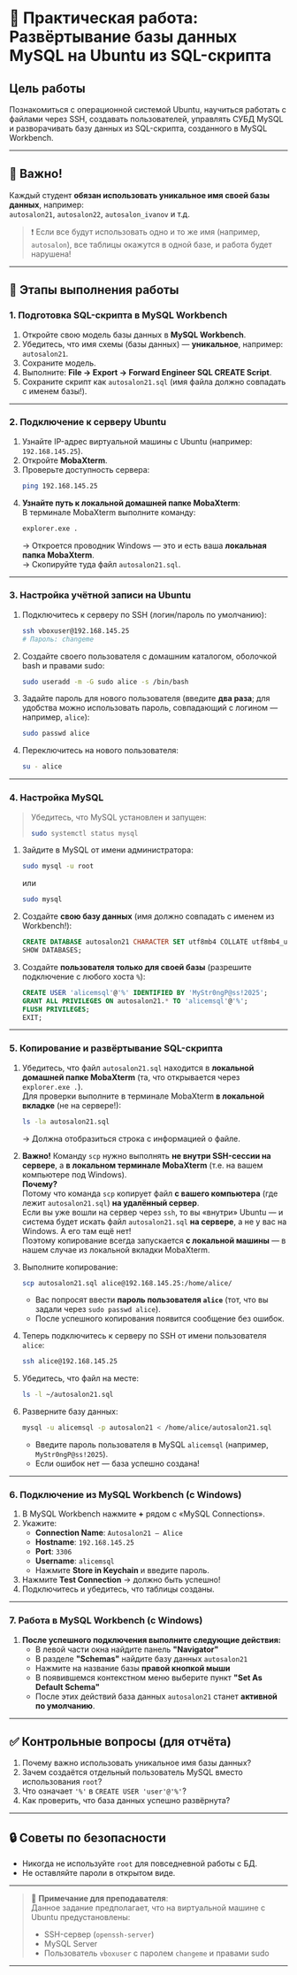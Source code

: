 # 📝 **Практическая работа: Развёртывание базы данных MySQL на Ubuntu из SQL-скрипта**

## **Цель работы**  
Познакомиться с операционной системой Ubuntu, научиться работать с файлами через SSH, создавать пользователей, управлять СУБД MySQL и разворачивать базу данных из SQL-скрипта, созданного в MySQL Workbench.

---

## 🔑 **Важно!**
Каждый студент **обязан использовать уникальное имя своей базы данных**, например:  
`autosalon21`, `autosalon22`, `autosalon_ivanov` и т.д.  

> ❗ Если все будут использовать одно и то же имя (например, `autosalon`), все таблицы окажутся в одной базе, и работа будет нарушена!

---

## 📌 **Этапы выполнения работы**

### **1. Подготовка SQL-скрипта в MySQL Workbench**
1. Откройте свою модель базы данных в **MySQL Workbench**.
2. Убедитесь, что имя схемы (базы данных) — **уникальное**, например: `autosalon21`.
3. Сохраните модель.
4. Выполните: **File → Export → Forward Engineer SQL CREATE Script**.
5. Сохраните скрипт как `autosalon21.sql` (имя файла должно совпадать с именем базы!).

---

### **2. Подключение к серверу Ubuntu**
1. Узнайте IP-адрес виртуальной машины с Ubuntu (например: `192.168.145.25`).
2. Откройте **MobaXterm**.
3. Проверьте доступность сервера:
   ```bash
   ping 192.168.145.25
   ```
4. **Узнайте путь к локальной домашней папке MobaXterm**:  
   В терминале MobaXterm выполните команду:
   ```bash
   explorer.exe .
   ```
   → Откроется проводник Windows — это и есть ваша **локальная папка MobaXterm**.  
   → Скопируйте туда файл `autosalon21.sql`.

---

### **3. Настройка учётной записи на Ubuntu**
1. Подключитесь к серверу по SSH (логин/пароль по умолчанию):
   ```bash
   ssh vboxuser@192.168.145.25
   # Пароль: changeme
   ```
2. Создайте своего пользователя с домашним каталогом, оболочкой bash и правами sudo:
   ```bash
   sudo useradd -m -G sudo alice -s /bin/bash
   ```
3. Задайте пароль для нового пользователя (введите **два раза**; для удобства можно использовать пароль, совпадающий с логином — например, `alice`):
   ```bash
   sudo passwd alice
   ```
4. Переключитесь на нового пользователя:
   ```bash
   su - alice
   ```

---

### **4. Настройка MySQL**
> Убедитесь, что MySQL установлен и запущен:  
> ```bash
> sudo systemctl status mysql
> ```

1. Зайдите в MySQL от имени администратора:
   ```bash
   sudo mysql -u root
   ```
   или
   
   ```bash
   sudo mysql
   ```
2. Создайте **свою базу данных** (имя должно совпадать с именем из Workbench!):
   ```sql
   CREATE DATABASE autosalon21 CHARACTER SET utf8mb4 COLLATE utf8mb4_unicode_ci;
   SHOW DATABASES;
   ```
3. Создайте **пользователя только для своей базы** (разрешите подключение с любого хоста `%`):
   ```sql
   CREATE USER 'alicemsql'@'%' IDENTIFIED BY 'MyStr0ngP@ss!2025';
   GRANT ALL PRIVILEGES ON autosalon21.* TO 'alicemsql'@'%';
   FLUSH PRIVILEGES;
   EXIT;
   ```

---

### **5. Копирование и развёртывание SQL-скрипта**

1. Убедитесь, что файл `autosalon21.sql` находится в **локальной домашней папке MobaXterm** (та, что открывается через `explorer.exe .`).  
   Для проверки выполните в терминале MobaXterm **в локальной вкладке** (не на сервере!):
   ```bash
   ls -la autosalon21.sql
   ```
   → Должна отобразиться строка с информацией о файле.

2. **Важно!** Команду `scp` нужно выполнять **не внутри SSH-сессии на сервере**, а **в локальном терминале MobaXterm** (т.е. на вашем компьютере под Windows).  
   **Почему?**  
   Потому что команда `scp` копирует файл **с вашего компьютера** (где лежит `autosalon21.sql`) **на удалённый сервер**.  
   Если вы уже вошли на сервер через `ssh`, то вы «внутри» Ubuntu — и система будет искать файл `autosalon21.sql` **на сервере**, а не у вас на Windows. А его там ещё нет!  
   Поэтому копирование всегда запускается **с локальной машины** — в нашем случае из локальной вкладки MobaXterm.

3. Выполните копирование:
   ```bash
   scp autosalon21.sql alice@192.168.145.25:/home/alice/
   ```
   - Вас попросят ввести **пароль пользователя `alice`** (тот, что вы задали через `sudo passwd alice`).
   - После успешного копирования появится сообщение без ошибок.

4. Теперь подключитесь к серверу по SSH от имени пользователя `alice`:
   ```bash
   ssh alice@192.168.145.25
   ```

5. Убедитесь, что файл на месте:
   ```bash
   ls -l ~/autosalon21.sql
   ```

6. Разверните базу данных:
   ```bash
   mysql -u alicemsql -p autosalon21 < /home/alice/autosalon21.sql
   ```
   - Введите пароль пользователя в MySQL `alicemsql` (например, `MyStr0ngP@ss!2025`).
   - Если ошибок нет — база успешно создана!

---

### **6. Подключение из MySQL Workbench (с Windows)**
1. В MySQL Workbench нажмите **+** рядом с «MySQL Connections».
2. Укажите:
   - **Connection Name**: `Autosalon21 — Alice`
   - **Hostname**: `192.168.145.25`
   - **Port**: `3306`
   - **Username**: `alicemsql`
   - Нажмите **Store in Keychain** и введите пароль.
3. Нажмите **Test Connection** → должно быть успешно!
4. Подключитесь и убедитесь, что таблицы созданы.

---
### **7. Работа в MySQL Workbench (с Windows)**
1. **После успешного подключения выполните следующие действия:**
   - В левой части окна найдите панель **"Navigator"**
   - В разделе **"Schemas"** найдите базу данных `autosalon21`
   - Нажмите на название базы **правой кнопкой мыши**
   - В появившемся контекстном меню выберите пункт **"Set As Default Schema"**
   - После этих действий база данных `autosalon21` станет **активной по умолчанию**. 
---

## ✅ **Контрольные вопросы (для отчёта)**
1. Почему важно использовать уникальное имя базы данных?
2. Зачем создаётся отдельный пользователь MySQL вместо использования `root`?
3. Что означает `'%'` в `CREATE USER 'user'@'%'`?
4. Как проверить, что база данных успешно развёрнута?

---

## 🔒 **Советы по безопасности**
- Никогда не используйте `root` для повседневной работы с БД.
- Не оставляйте пароли в открытом виде.

---

> 📌 **Примечание для преподавателя**:  
> Данное задание предполагает, что на виртуальной машине с Ubuntu предустановлены:  
> - SSH-сервер (`openssh-server`)  
> - MySQL Server  
> - Пользователь `vboxuser` с паролем `changeme` и правами sudo

---




